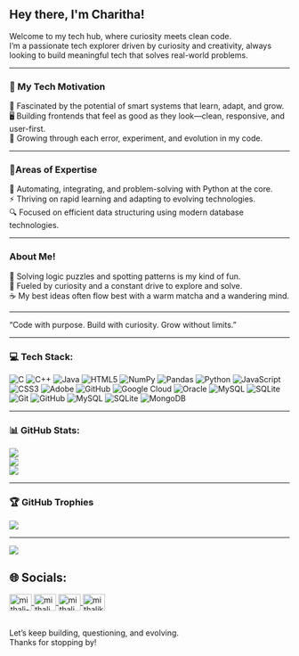 ## Hey there, I'm Charitha!

Welcome to my tech hub, where curiosity meets clean code. <br>
I’m a passionate tech explorer driven by curiosity and creativity, always looking to build meaningful tech that solves real-world problems.<br>

---
### 🚀 My Tech Motivation

🤖 Fascinated by the potential of smart systems that learn, adapt, and grow.<br>
🖥️ Building frontends that feel as good as they look—clean, responsive, and user-first.<br>
🔄 Growing through each error, experiment, and evolution in my code.<br>

---
### 🔧Areas of Expertise<br>

🐍 Automating, integrating, and problem-solving with Python at the core.<br>
⚡ Thriving on rapid learning and adapting to evolving technologies.<br>
🔍 Focused on efficient data structuring using modern database technologies.<br>

---
### About Me!<br>

🧠 Solving logic puzzles and spotting patterns is my kind of fun.<br>
🧭 Fueled by curiosity and a constant drive to explore and solve.<br>
☕ My best ideas often flow best with a warm matcha and a wandering mind.<br>

---
“Code with purpose. Build with curiosity. Grow without limits.”

---
### 💻 Tech Stack:<br>

![C](https://img.shields.io/badge/c-%2300599C.svg?style=for-the-badge&logo=c&logoColor=white) ![C++](https://img.shields.io/badge/c++-%2300599C.svg?style=for-the-badge&logo=c%2B%2B&logoColor=white) ![Java](https://img.shields.io/badge/java-%23ED8B00.svg?style=for-the-badge&logo=openjdk&logoColor=white) ![HTML5](https://img.shields.io/badge/html5-%23E34F26.svg?style=for-the-badge&logo=html5&logoColor=white) ![NumPy](https://img.shields.io/badge/numpy-%23013243.svg?style=for-the-badge&logo=numpy&logoColor=white) ![Pandas](https://img.shields.io/badge/pandas-%23150458.svg?style=for-the-badge&logo=pandas&logoColor=white) ![Python](https://img.shields.io/badge/python-3670A0?style=for-the-badge&logo=python&logoColor=ffdd54) ![JavaScript](https://img.shields.io/badge/javascript-%23323330.svg?style=for-the-badge&logo=javascript&logoColor=%23F7DF1E) ![CSS3](https://img.shields.io/badge/css3-%231572B6.svg?style=for-the-badge&logo=css3&logoColor=white) ![Adobe](https://img.shields.io/badge/adobe-%23FF0000.svg?style=for-the-badge&logo=adobe&logoColor=white) ![GitHub](https://img.shields.io/badge/github-%23121011.svg?style=for-the-badge&logo=github&logoColor=white) ![Google Cloud](https://img.shields.io/badge/GoogleCloud-%234285F4.svg?style=for-the-badge&logo=google-cloud&logoColor=white) ![Oracle](https://img.shields.io/badge/Oracle-F80000?style=for-the-badge&logo=oracle&logoColor=white) ![MySQL](https://img.shields.io/badge/mysql-4479A1.svg?style=for-the-badge&logo=mysql&logoColor=white) ![SQLite](https://img.shields.io/badge/sqlite-%2307405e.svg?style=for-the-badge&logo=sqlite&logoColor=white) ![Git](https://img.shields.io/badge/git-%23F05033.svg?style=for-the-badge&logo=git&logoColor=white) ![GitHub](https://img.shields.io/badge/github-%23121011.svg?style=for-the-badge&logo=github&logoColor=white) ![MySQL](https://img.shields.io/badge/mysql-4479A1.svg?style=for-the-badge&logo=mysql&logoColor=white) ![SQLite](https://img.shields.io/badge/sqlite-%2307405e.svg?style=for-the-badge&logo=sqlite&logoColor=white) ![MongoDB](https://img.shields.io/badge/MongoDB-%234ea94b.svg?style=for-the-badge&logo=mongodb&logoColor=white)

---
### 📊 GitHub Stats:<br>

![](https://github-readme-stats.vercel.app/api?username=charithat6505&theme=radical&hide_border=false&include_all_commits=true&count_private=false)<br/>
![](https://nirzak-streak-stats.vercel.app/?user=charithat6505&theme=radical&hide_border=false)<br/>
![](https://github-readme-stats.vercel.app/api/top-langs/?username=charithat6505&theme=radical&hide_border=false&include_all_commits=true&count_private=false&layout=compact)

---
### 🏆 GitHub Trophies<br>

![](https://github-profile-trophy.vercel.app/?username=charithat6505&theme=radical&no-frame=false&no-bg=false&margin-w=4)



---
[![](https://visitcount.itsvg.in/api?id=charithat6505&icon=0&color=0)](https://visitcount.itsvg.in)


## 🌐 Socials:

<p align="left">
  <a href="https://www.linkedin.com/in/charitha-t-89a003326/" target="blank">
    <img align="center" src="https://raw.githubusercontent.com/rahuldkjain/github-profile-readme-generator/master/src/images/icons/Social/linked-in-alt.svg" alt="mithali-kp" height="30" width="40" />
  </a>

  <a href="https://www.instagram.com/__.chari.___?igsh=enl2azlpdjhudGw4" target="blank">
    <img align="center" src="https://raw.githubusercontent.com/rahuldkjain/github-profile-readme-generator/master/src/images/icons/Social/instagram.svg" alt="mithali_kp" height="30" width="40" />
  </a>

  <a href="https://leetcode.com/u/Charithat6505/" target="blank">
    <img align="center" src="https://raw.githubusercontent.com/rahuldkjain/github-profile-readme-generator/master/src/images/icons/Social/leet-code.svg" alt="mithali_kp" height="30" width="40" />
  </a>

  <a href="mailto:tcr3699@gmail.com" target="blank">
    <img align="center" src="https://img.icons8.com/ios-glyphs/30/000000/new-post.png" alt="mithalikp@gmail.com" height="30" width="40" />
  </a>
</p><br/>
Let’s keep building, questioning, and evolving.<br>
Thanks for stopping by!<br>
